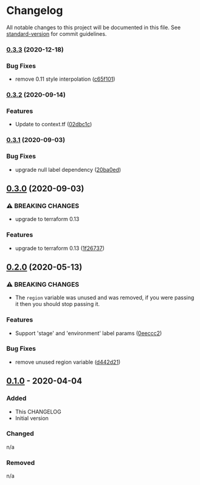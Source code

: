 # Changelog

All notable changes to this project will be documented in this file. See [standard-version](https://github.com/conventional-changelog/standard-version) for commit guidelines.

### [0.3.3](https://gitlab.com/guardianproject-ops/terraform-aws-session-manager-instance-policy/compare/0.3.2...0.3.3) (2020-12-18)


### Bug Fixes

* remove 0.11 style interpolation ([c65f101](https://gitlab.com/guardianproject-ops/terraform-aws-session-manager-instance-policy/commit/c65f10135061058995acf9e185220478d838e9f5))

### [0.3.2](https://gitlab.com/guardianproject-ops/terraform-aws-session-manager-instance-policy/compare/0.3.1...0.3.2) (2020-09-14)


### Features

* Update to context.tf ([02dbc1c](https://gitlab.com/guardianproject-ops/terraform-aws-session-manager-instance-policy/commit/02dbc1c3e6053072710a9a65fbbe686403702ed7))

### [0.3.1](https://gitlab.com/guardianproject-ops/terraform-aws-session-manager-instance-policy/compare/0.3.0...0.3.1) (2020-09-03)


### Bug Fixes

* upgrade null label dependency ([20ba0ed](https://gitlab.com/guardianproject-ops/terraform-aws-session-manager-instance-policy/commit/20ba0edb7cba830854b512d51f96fccd036a2490))

## [0.3.0](https://gitlab.com/guardianproject-ops/terraform-aws-session-manager-instance-policy/compare/0.2.0...0.3.0) (2020-09-03)


### ⚠ BREAKING CHANGES

* upgrade to terraform 0.13

### Features

* upgrade to terraform 0.13 ([1f26737](https://gitlab.com/guardianproject-ops/terraform-aws-session-manager-instance-policy/commit/1f26737e77ce5d815cf0eeacb598036fbb043723))

## [0.2.0](https://gitlab.com/guardianproject-ops/terraform-aws-session-manager-instance-policy/compare/0.1.0...0.2.0) (2020-05-13)


### ⚠ BREAKING CHANGES

* The `region` variable was unused and was removed, if you were passing it then you should stop passing it.

### Features

* Support 'stage' and 'environment' label params ([0eeccc2](https://gitlab.com/guardianproject-ops/terraform-aws-session-manager-instance-policy/commit/0eeccc22d4e95fc0033d2f32fc861ec8a216cefa))


### Bug Fixes

* remove unused region variable ([d442d21](https://gitlab.com/guardianproject-ops/terraform-aws-session-manager-instance-policy/commit/d442d216793575c8204486c8ef9f005698b0b492))

## [0.1.0][0.1.0] - 2020-04-04

### Added

- This CHANGELOG
- Initial version

### Changed

n/a

### Removed

n/a

[0.1.0]: https://gitlab.com/guardianproject-ops/terraform-aws-session-manager-instance-policy/tags/0.1.0
